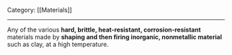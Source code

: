 Category: [[Materials]]
___
Any of the various **hard, brittle, heat-resistant, corrosion-resistant** materials made by **shaping and then firing inorganic, nonmetallic material** such as clay, at a high temperature. 

